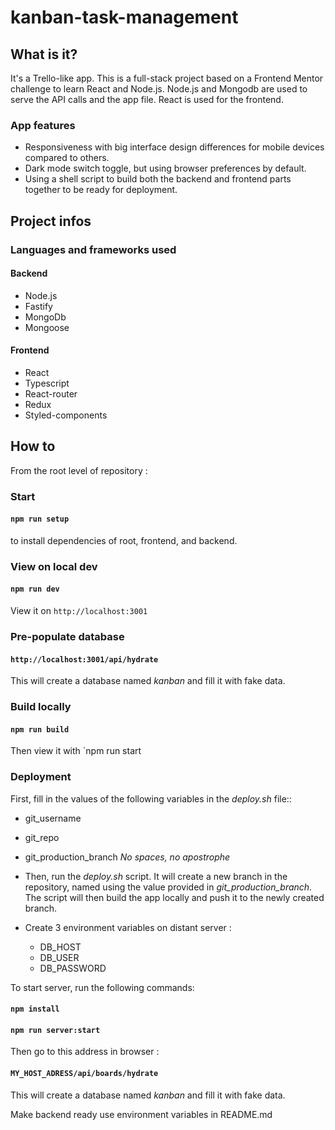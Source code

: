 # kanban-task-management

## What is it?
It's a Trello-like app. This is a full-stack project based on a Frontend Mentor challenge to learn React and Node.js. Node.js and Mongodb are used to serve the API calls and the app file. React is used for the frontend.

### App features

- Responsiveness with big interface design differences for mobile devices compared to others.
- Dark mode switch toggle, but using browser preferences by default.
- Using a shell script to build both the backend and frontend parts together to be ready for deployment.

## Project infos

### Languages and frameworks used
#### Backend

- Node.js
- Fastify
- MongoDb
- Mongoose

#### Frontend

- React
- Typescript
- React-router
- Redux
- Styled-components

## How to

From the root level of repository :

### Start

#### `npm run setup`
to install dependencies of root, frontend, and backend.

### View on local dev
#### `npm run dev`
View it on `http://localhost:3001`

### Pre-populate database
#### `http://localhost:3001/api/hydrate`
This will create a database named *kanban* and fill it with fake data.

### Build locally
#### `npm run build`
Then view it with `npm run start

### Deployment
First, fill in the values of the following variables in the *deploy.sh* file::
- git_username
- git_repo
- git_production_branch
*No spaces, no apostrophe*

- Then, run the *deploy.sh* script. It will create a new branch in the repository, named using the value provided in *git_production_branch*. The script will then build the app locally and push it to the newly created branch.
- Create 3 environment variables on distant server :
  - DB_HOST
  - DB_USER
  - DB_PASSWORD

To start server, run the following commands:
#### `npm install`
#### `npm run server:start`

Then go to this address in browser :
#### `MY_HOST_ADRESS/api/boards/hydrate`

This will create a database named *kanban* and fill it with fake data.

Make backend ready use environment variables in README.md

